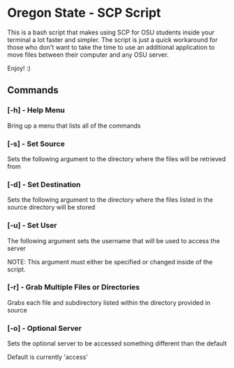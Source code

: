 # Oregon State - SCP Script

This is a bash script that makes using SCP for OSU students inside your terminal a lot faster and simpler. The script is just a quick workaround for those who don't want to take the time to use an additional application to move files between their computer and any OSU server.

Enjoy! :)

## Commands

### [-h] - Help Menu

Bring up a menu that lists all of the commands

### [-s] - Set Source

Sets the following argument to the directory where the files will be retrieved from

### [-d] - Set Destination

Sets the following argument to the directory where the files listed in the source directory will be stored

### [-u] - Set User

The following argument sets the username that will be used to access the server

NOTE: This argument must either be specified or changed inside of the script.

### [-r] - Grab Multiple Files or Directories

Grabs each file and subdirectory listed within the directory provided in source

### [-o] - Optional Server

Sets the optional server to be accessed something different than the default

Default is currently 'access'